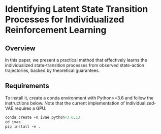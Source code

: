 # Identifying Latent State Transition Processes for Individualized Reinforcement Learning
## Overview
In this paper, we present a practical method that effectively learns the individualized state-transition processes from observed state-action trajectories, backed by theoretical guarantees. 
## Requirements
To install it, create a conda environment with Python>=3.6 and follow the instructions below. Note that the current implementation of Individualized-VAE requires a GPU.
```ruby
conda create -n ivae python=3.6.13
cd ivae
pip install -e .
```
